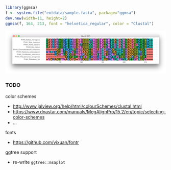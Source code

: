 ```r
library(ggmsa)
f <- system.file("extdata/sample.fasta", package="ggmsa")
dev.new(width=11, height=2)
ggmsa(f, 164, 213, font = "helvetica_regular", color = "Clustal")
```

![](inst/extdata/ggmsa.png)


### TODO

color schemes

+ <http://www.jalview.org/help/html/colourSchemes/clustal.html>
+ <https://www.dnastar.com/manuals/MegAlignPro/15.2/en/topic/selecting-color-schemes>
+ ...

fonts

+ <https://github.com/yixuan/fontr>

ggtree support

+ re-write `ggtree::msaplot`
